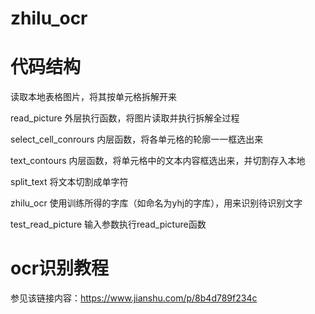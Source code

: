 # zhilu_ocr

# 代码结构

读取本地表格图片，将其按单元格拆解开来

read_picture 外层执行函数，将图片读取并执行拆解全过程

select_cell_conrours 内层函数，将各单元格的轮廓一一框选出来

text_contours 内层函数，将单元格中的文本内容框选出来，并切割存入本地

split_text 将文本切割成单字符

zhilu_ocr 使用训练所得的字库（如命名为yhj的字库），用来识别待识别文字

test_read_picture 输入参数执行read_picture函数

# ocr识别教程

参见该链接内容：https://www.jianshu.com/p/8b4d789f234c

